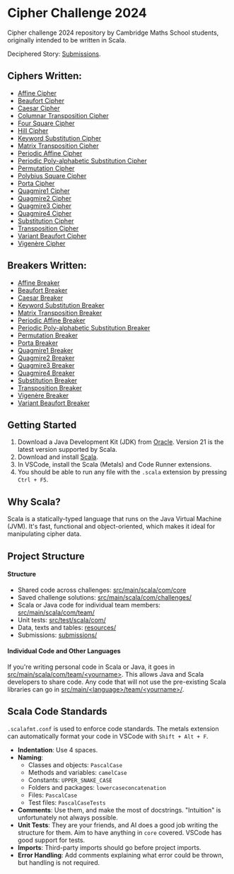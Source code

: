 # Cipher Challenge 2024

Cipher challenge 2024 repository by Cambridge Maths School students, originally intended to be written in Scala.

Deciphered Story: [Submissions](submissions/Submissions.md).

## Ciphers Written:
- [Affine Cipher](src/main/java/unyxe/main/ciphers/monoalphabetic/AffineCipher.java)
- [Beaufort Cipher](./src/main/scala/com/core/ciphers/BeaufortCipher.scala)
- [Caesar Cipher](./src/main/scala/com/core/ciphers/CaesarCipher.scala)
- [Columnar Transposition Cipher](./src/main/scala/com/core/ciphers/ColumnCipher.scala)
- [Four Square Cipher](./src/main/scala/com/core/ciphers/FourSquareCipher.scala)
- [Hill Cipher](./src/main/scala/com/core/ciphers/HillCipher.scala)
- [Keyword Substitution Cipher](src/main/java/unyxe/main/ciphers/monoalphabetic/KeywordSubstitutionCipher.java)
- [Matrix Transposition Cipher](src/main/java/unyxe/main/ciphers/transposition/MatrixTranspositionCipher.java)
- [Periodic Affine Cipher](src/main/java/unyxe/main/ciphers/periodicpolyalphabetic/PeriodicAffineCipher.java)
- [Periodic Poly-alphabetic Substitution Cipher](src/main/java/unyxe/main/ciphers/periodicpolyalphabetic/PeriodicPolyAlphabeticSubstitutionCipher.java)
- [Permutation Cipher](src/main/java/unyxe/main/ciphers/transposition/PermutationCipher.java)
- [Polybius Square Cipher](./src/main/scala/com/core/ciphers/PolybiusCipher.scala)
- [Porta Cipher](src/main/java/unyxe/main/ciphers/periodicpolyalphabetic/PortaCipher.java)
- [Quagmire1 Cipher](src/main/java/unyxe/main/ciphers/periodicpolyalphabetic/Quagmire1Cipher.java)
- [Quagmire2 Cipher](src/main/java/unyxe/main/ciphers/periodicpolyalphabetic/Quagmire2Cipher.java)
- [Quagmire3 Cipher](src/main/java/unyxe/main/ciphers/periodicpolyalphabetic/Quagmire3Cipher.java)
- [Quagmire4 Cipher](src/main/java/unyxe/main/ciphers/periodicpolyalphabetic/Quagmire4Cipher.java)
- [Substitution Cipher](./src/main/scala/com/core/ciphers/SubstitutionCipher.scala)
- [Transposition Cipher](./src/main/scala/com/core/ciphers/TranspositionCipher.scala)
- [Variant Beaufort Cipher](src/main/java/unyxe/main/ciphers/periodicpolyalphabetic/VariantBeaufortCipher.java)
- [Vigenère Cipher](./src/main/scala/com/core/ciphers/VigenereCipher.scala)

## Breakers Written:
- [Affine Breaker](src/main/java/unyxe/main/breakers/monoalphabetic/AffineCipherBreaker.java)
- [Beaufort Breaker](src/main/java/unyxe/main/breakers/periodicpolyalphabetic/BeaufortCipherBreaker.java)
- [Caesar Breaker](./src/main/scala/com/core/cipherbreakers/CaesarCipherBreaker.scala)
- [Keyword Substitution Breaker](src/main/java/unyxe/main/breakers/monoalphabetic/KeywordSubstitutionCipherBreaker.java)
- [Matrix Transposition Breaker](src/main/java/unyxe/main/breakers/transposition/MatrixTranspositionCipherBreaker.java)
- [Periodic Affine Breaker](src/main/java/unyxe/main/breakers/periodicpolyalphabetic/PeriodicAffineCipherBreaker.java)
- [Periodic Poly-alphabetic Substitution Breaker](src/main/java/unyxe/main/breakers/periodicpolyalphabetic/PeriodicPolyAlphabeticSubstitutionCipherBreaker.java)
- [Permutation Breaker](src/main/java/unyxe/main/breakers/transposition/PermutationCipherBreaker.java)
- [Porta Breaker](src/main/java/unyxe/main/breakers/periodicpolyalphabetic/PortaCipherBreaker.java)
- [Quagmire1 Breaker](src/main/java/unyxe/main/breakers/periodicpolyalphabetic/Quagmire1CipherBreaker.java)
- [Quagmire2 Breaker](src/main/java/unyxe/main/breakers/periodicpolyalphabetic/Quagmire2CipherBreaker.java)
- [Quagmire3 Breaker](src/main/java/unyxe/main/breakers/periodicpolyalphabetic/Quagmire3CipherBreaker.java)
- [Quagmire4 Breaker](src/main/java/unyxe/main/breakers/periodicpolyalphabetic/Quagmire4CipherBreaker.java)
- [Substitution Breaker](./src/main/scala/com/core/cipherbreakers/SubstitutionCipherBreaker.scala)
- [Transposition Breaker](./src/main/scala/com/core/cipherbreakers/TranspositionCipherBreaker.scala)
- [Vigenère Breaker](./src/main/scala/com/core/cipherbreakers/VigenereCipherBreaker.scala)
- [Variant Beaufort Breaker](src/main/java/unyxe/main/breakers/periodicpolyalphabetic/VariantBeaufortCipherBreaker.java)

## Getting Started

1. Download a Java Development Kit (JDK) from [Oracle](https://www.oracle.com/uk/java/technologies/downloads/). Version 21 is the latest version supported by Scala.
2. Download and install [Scala](https://www.scala-lang.org/download/).
3. In VSCode, install the Scala (Metals) and Code Runner extensions.
4. You should be able to run any file with the `.scala` extension by pressing `Ctrl + F5`.

## Why Scala?

Scala is a statically-typed language that runs on the Java Virtual Machine (JVM). It's fast, functional and object-oriented, which makes it ideal for manipulating cipher data.

## Project Structure

#### Structure

- Shared code across challenges: [src/main/scala/com/core](./src/main/scala/com/core/)
- Saved challenge solutions: [src/main/scala/com/challenges/](./src/main/scala/com/challenges/)
- Scala or Java code for individual team members: [src/main/scala/com/team/](./src/main/scala/com/team/)
- Unit tests: [src/test/scala/com/](./src/test/scala/com)
- Data, texts and tables: [resources/](./resources/)
- Submissions: [submissions/](./submissions/)

#### Individual Code and Other Languages
 If you're writing personal code in Scala or Java, it goes in [src/main/scala/com/team/\<yourname\>](./src/main/scala/com/team/). This allows Java and Scala developers to share code. Any code that will not use the pre-existing Scala libraries can go in [src/main/\<language\>/team/\<yourname\>/](./src/main/).

## Scala Code Standards
 `.scalafmt.conf` is used to enforce code standards. The metals extension can automatically format your code in VSCode with `Shift + Alt + F`.
 - **Indentation**: Use 4 spaces.
 - **Naming**:
   - Classes and objects: `PascalCase`
   - Methods and variables: `camelCase`
   - Constants: `UPPER_SNAKE_CASE`
   - Folders and packages: `lowercaseconcatenation`
   - Files: `PascalCase`
   - Test files: `PascalCaseTests`
 - **Comments**: Use them, and make the most of docstrings. "Intuition" is unfortunately not always possible.
 - **Unit Tests**: They are your friends, and AI does a good job writing the structure for them. Aim to have anything in `core` covered. VSCode has good support for tests.
 - **Imports**: Third-party imports should go before project imports.
 - **Error Handling**: Add comments explaining what error could be thrown, but handling is not required.
